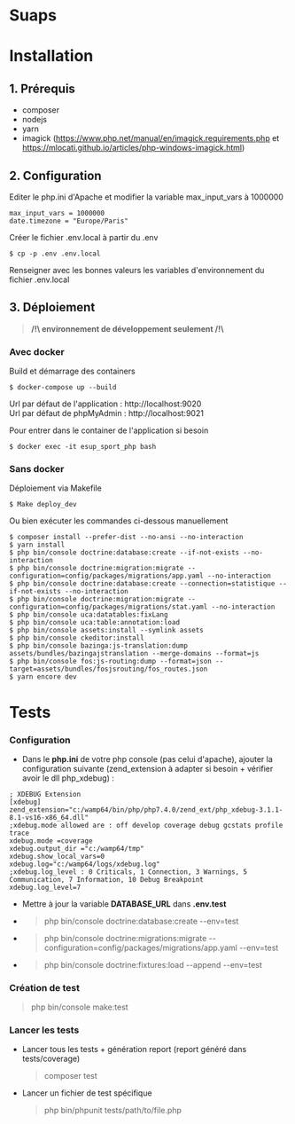Suaps
=====

# Installation

## 1. Prérequis
- composer
- nodejs
- yarn
- imagick (https://www.php.net/manual/en/imagick.requirements.php et https://mlocati.github.io/articles/php-windows-imagick.html)

## 2. Configuration
Editer le php.ini d'Apache et modifier la variable max_input_vars à 1000000
```
max_input_vars = 1000000
date.timezone = "Europe/Paris"
```

Créer le fichier .env.local à partir du .env
```
$ cp -p .env .env.local
```

Renseigner avec les bonnes valeurs les variables d'environnement du fichier .env.local

## 3. Déploiement
>**/!\ environnement de développement seulement /!\\**

### Avec docker

Build et démarrage des containers
```
$ docker-compose up --build
```

Url par défaut de l'application : http://localhost:9020  
Url par défaut de phpMyAdmin : http://localhost:9021

Pour entrer dans le container de l'application si besoin
```
$ docker exec -it esup_sport_php bash
```

### Sans docker

Déploiement via Makefile
```
$ Make deploy_dev
```

Ou bien exécuter les commandes ci-dessous manuellement
```
$ composer install --prefer-dist --no-ansi --no-interaction
$ yarn install
$ php bin/console doctrine:database:create --if-not-exists --no-interaction
$ php bin/console doctrine:migration:migrate --configuration=config/packages/migrations/app.yaml --no-interaction
$ php bin/console doctrine:database:create --connection=statistique --if-not-exists --no-interaction
$ php bin/console doctrine:migration:migrate --configuration=config/packages/migrations/stat.yaml --no-interaction
$ php bin/console uca:datatables:fixLang
$ php bin/console uca:table:annotation:load
$ php bin/console assets:install --symlink assets
$ php bin/console ckeditor:install
$ php bin/console bazinga:js-translation:dump assets/bundles/bazingajstranslation --merge-domains --format=js
$ php bin/console fos:js-routing:dump --format=json --target=assets/bundles/fosjsrouting/fos_routes.json
$ yarn encore dev
```


# Tests

### Configuration
- Dans le __php.ini__ de votre php console (pas celui d'apache), ajouter la configuration suivante (zend_extension à adapter si besoin + vérifier avoir le dll php_xdebug) :
```
; XDEBUG Extension
[xdebug]
zend_extension="c:/wamp64/bin/php/php7.4.0/zend_ext/php_xdebug-3.1.1-8.1-vs16-x86_64.dll"
;xdebug.mode allowed are : off develop coverage debug gcstats profile trace
xdebug.mode =coverage
xdebug.output_dir ="c:/wamp64/tmp"
xdebug.show_local_vars=0
xdebug.log="c:/wamp64/logs/xdebug.log"
;xdebug.log_level : 0 Criticals, 1 Connection, 3 Warnings, 5 Communication, 7 Information, 10 Debug	Breakpoint
xdebug.log_level=7
```
- Mettre à jour la variable __DATABASE_URL__ dans __.env.test__
- > php bin/console doctrine:database:create --env=test
- > php bin/console doctrine:migrations:migrate --configuration=config/packages/migrations/app.yaml --env=test
- > php bin/console doctrine:fixtures:load --append --env=test

### Création de test
> php bin/console make:test

### Lancer les tests
- Lancer tous les tests + génération report (report généré dans tests/coverage)
    > composer test

- Lancer un fichier de test spécifique
    > php bin/phpunit tests/path/to/file.php
